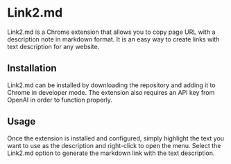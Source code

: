 # Link2.md
Link2.md is a Chrome extension that allows you to copy page URL with a description note in markdown format. It is an easy way to create links with text description for any website.

## Installation

Link2.md can be installed by downloading the repository and adding it to Chrome in developer mode. The extension also requires an API key from OpenAI in order to function properly.

## Usage

Once the extension is installed and configured, simply highlight the text you want to use as the description and right-click to open the menu. Select the Link2.md option to generate the markdown link with the text description.